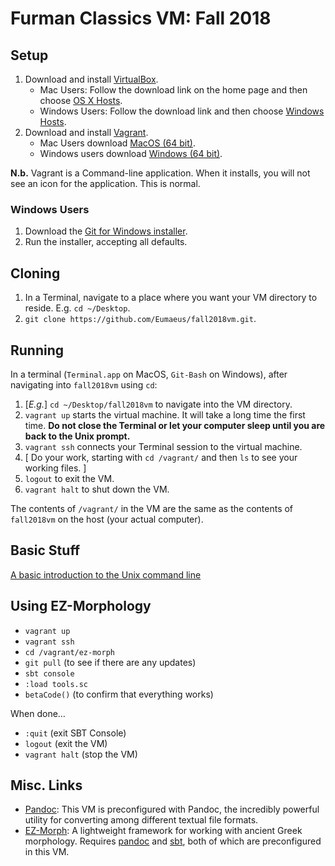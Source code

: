 # Furman Classics VM: Fall 2018

## Setup

1. Download and install [VirtualBox](https://www.virtualbox.org).
	- Mac Users: Follow the download link on the home page and then choose [OS X Hosts](https://download.virtualbox.org/virtualbox/5.2.18/VirtualBox-5.2.18-124319-OSX.dmg).
	- Windows Users: Follow the download link and then choose [Windows Hosts](https://download.virtualbox.org/virtualbox/5.2.18/VirtualBox-5.2.18-124319-Win.exe).
1. Download and install [Vagrant](https://www.vagrantup.com). 
	- Mac Users download [MacOS (64 bit)](https://releases.hashicorp.com/vagrant/2.1.4/vagrant_2.1.4_x86_64.dmg). 
	- Windows users download [Windows (64 bit)](https://releases.hashicorp.com/vagrant/2.1.4/vagrant_2.1.4_x86_64.msi).

**N.b.** Vagrant is a Command-line application. When it installs, you will not see an icon for the application. This is normal.

### Windows Users

1. Download the [Git for Windows installer](https://gitforwindows.org).
1. Run the installer, accepting all defaults.

## Cloning

1. In a Terminal, navigate to a place where you want your VM directory to reside. E.g. `cd ~/Desktop`.
1. `git clone https://github.com/Eumaeus/fall2018vm.git`.

## Running

In a terminal (`Terminal.app` on MacOS, `Git-Bash` on Windows), after navigating into `fall2018vm` using `cd`:

1. [*E.g.*] `cd ~/Desktop/fall2018vm` to navigate into the VM directory.
1. `vagrant up` starts the virtual machine. It will take a long time the first time. **Do not close the Terminal or let your computer sleep until you are back to the Unix prompt.**
1. `vagrant ssh` connects your Terminal session to the virtual machine.
1. [ Do your work, starting with `cd /vagrant/` and then `ls` to see your working files. ]
1. `logout` to exit the VM.
1. `vagrant halt` to shut down the VM.

The contents of `/vagrant/` in the VM are the same as the contents of `fall2018vm` on the host (your actual computer).

## Basic Stuff

[A basic introduction to the Unix command line](https://eumaeus.github.io/2018/09/07/cli.html)

## Using EZ-Morphology

- `vagrant up`
- `vagrant ssh`
- `cd /vagrant/ez-morph`
- `git pull` (to see if there are any updates)
- `sbt console`
- `:load tools.sc`
- `betaCode()` (to confirm that everything works)

When done…

- `:quit` (exit SBT Console)
- `logout` (exit the VM)
- `vagrant halt` (stop the VM)

## Misc. Links

- [Pandoc](http://pandoc.org): This VM is preconfigured with Pandoc, the incredibly powerful utility for converting among different textual file formats.
- [EZ-Morph](https://github.com/Eumaeus/ez-morph): A lightweight framework for working with ancient Greek morphology. Requires [pandoc](http://pandoc.org) and [sbt](https://www.scala-sbt.org/), both of which are preconfigured in this VM.

		